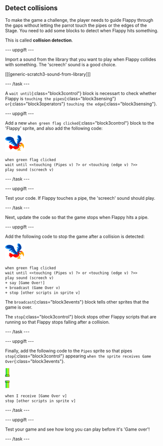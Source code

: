 ## Detect collisions

To make the game a challenge, the player needs to guide Flappy through the gaps without letting the parrot touch the pipes or the edges of the Stage. You need to add some blocks to detect when Flappy hits something.

This is called **collision detection**.

\--- uppgift \---

Import a sound from the library that you want to play when Flappy collides with something. The 'screech' sound is a good choice.

[[[generic-scratch3-sound-from-library]]]

\--- /task \---

A `wait until`{:class="block3control"} block is necessart to check whether Flappy is `touching the pipes`{:class="block3sensing"} `or`{:class="block3operators"} `touching the edge`{:class="block3sensing"}.

\--- uppgift \---

Add a new `when green flag clicked`{:class="block3control"} block to the 'Flappy' sprite, and also add the following code:

![parrot sprite](images/flappy-sprite.png)

```blocks3
when green flag clicked
wait until <<touching (Pipes v) ?> or <touching (edge v) ?>>
play sound (screech v)
```

\--- /task \---

\--- uppgift \---

Test your code. If Flappy touches a pipe, the 'screech' sound should play.

\--- /task \---

Next, update the code so that the game stops when Flappy hits a pipe.

\--- uppgift \---

Add the following code to stop the game after a collision is detected:

![parrot sprite](images/flappy-sprite.png)

```blocks3
when green flag clicked
wait until <<touching (Pipes v) ?> or <touching (edge v) ?>>
play sound (screech v)
+ say [Game Over!]
+ broadcast (Game Over v)
+ stop [other scripts in sprite v]
```

The `broadcast`{:class="block3events"} block tells other sprites that the game is over.

The `stop`{:class="block3control"} block stops other Flappy scripts that are running so that Flappy stops falling after a collision.

\--- /task \---

\--- uppgift \---

Finally, add the following code to the `Pipes` sprite so that pipes `stop`{:class="block3control"} appearing `when the sprite receives Game Over`{:class="block3events"}.

![pipes sprite](images/pipes-sprite.png)

```blocks3
when I receive [Game Over v]
stop [other scripts in sprite v]
```

\--- /task \---

\--- uppgift \---

Test your game and see how long you can play before it's 'Game over'!

\--- /task \---